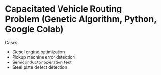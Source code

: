 # Capacitated Vehicle Routing Problem (Genetic Algorithm, Python, Google Colab)
  
Cases:  
- Diesel engine optimization  
- Pickup machine error detection  
- Semiconductor operation test  
- Steel plate defect detection
